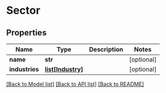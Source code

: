 # Sector

## Properties
Name | Type | Description | Notes
------------ | ------------- | ------------- | -------------
**name** | **str** |  | [optional] 
**industries** | [**list[Industry]**](Industry.md) |  | [optional] 

[[Back to Model list]](../README.md#documentation-for-models) [[Back to API list]](../README.md#documentation-for-api-endpoints) [[Back to README]](../README.md)


